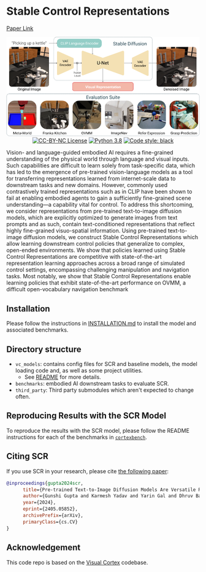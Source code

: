 # Stable Control Representations
[Paper Link](https://arxiv.org/abs/2405.05852)

<p align="center">
  <img src="res/img/SD_teaser.png" alt="Visual Cortex and CortexBench" width="600">

  <br />
  <a href="./LICENSE"><img alt="CC-BY-NC License" src="https://img.shields.io/badge/license-CC--BY--NC-blue.svg" /></a>
  <a href="Python 3.8"><img alt="Python 3.8" src="https://img.shields.io/badge/python-3.8-blue.svg" /></a>
  <a href="https://github.com/psf/black"><img alt="Code style: black" src="https://img.shields.io/badge/code%20style-black-000000.svg" /></a>
</p>


Vision- and language-guided embodied AI requires a fine-grained understanding of the physical world through language and visual inputs. Such capabilities are difficult to learn solely from task-specific data, which has led to the emergence of pre-trained vision-language models as a tool for transferring representations learned from internet-scale data to downstream tasks and new domains. However, commonly used contrastively trained representations such as in CLIP have been shown to fail at enabling embodied agents to gain a sufficiently fine-grained scene understanding—a capability vital for control. To address this shortcoming, we consider representations from pre-trained text-to-image diffusion models, which are explicitly optimized to generate images from text prompts and as such, contain text-conditioned representations that reflect highly fine-grained visuo-spatial information. Using pre-trained text-to-image diffusion models, we construct Stable Control Representations which allow learning downstream control policies that generalize to complex, open-ended environments. We show that policies learned using Stable Control Representations are competitive with state-of-the-art representation learning approaches across a broad range of simulated control settings, encompassing challenging manipulation and navigation tasks. Most notably, we show that Stable Control Representations enable learning policies that exhibit state-of-the-art performance on OVMM, a difficult open-vocabulary navigation benchmark

## Installation

Please follow the instructions in [INSTALLATION.md](INSTALLATION.md) to install the model and associated benchmarks.


## Directory structure

- `vc_models`: contains config files for SCR and baseline models, the model loading code and, as well as some project utilities.
    - See [README](./vc_models/README.md) for more details.
- `benchmarks`: embodied AI downstream tasks to evaluate SCR.
- `third_party`: Third party submodules which aren't expected to change often.


## Reproducing Results with the SCR Model
To reproduce the results with the SCR model, please follow the README instructions for each of the benchmarks in [`cortexbench`](./cortexbench/).


## Citing SCR
If you use SCR in your research, please cite [the following paper](https://arxiv.org/abs/2405.05852):

```bibtex
@inproceedings{gupta2024scr,
      title={Pre-trained Text-to-Image Diffusion Models Are Versatile Representation Learners for Control},
      author={Gunshi Gupta and Karmesh Yadav and Yarin Gal and Dhruv Batra and Zsolt Kira and Cong Lu and Tim G. J. Rudner},
      year={2024},
      eprint={2405.05852},
      archivePrefix={arXiv},
      primaryClass={cs.CV}
}
```

## Acknowledgement
This code repo is based on the [Visual Cortex](https://github.com/facebookresearch/eai-vc/tree/main) codebase.
